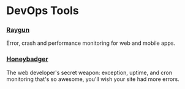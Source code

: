 # DevOps Tools

<a href="https://raygun.com/"><h3>Raygun</h3></a>
Error, crash and performance monitoring for web and mobile apps.

<a href="https://www.honeybadger.io/"><h3>Honeybadger</h3></a>
The web developer's secret weapon: exception, uptime, and cron monitoring that's so awesome, you'll wish your site had more errors.
